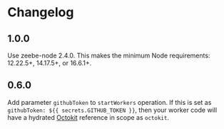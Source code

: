 # Changelog

## 1.0.0

Use zeebe-node 2.4.0. This makes the minimum Node requirements: 12.22.5+, 14.17.5+, or 16.6.1+.

## 0.6.0

Add parameter `githubToken` to `startWorkers` operation. If this is set as `githubToken: ${{ secrets.GITHUB_TOKEN }}`, then your worker code will have a hydrated [Octokit](https://github.com/actions/toolkit/tree/master/packages/github) reference in scope as `octokit`.
